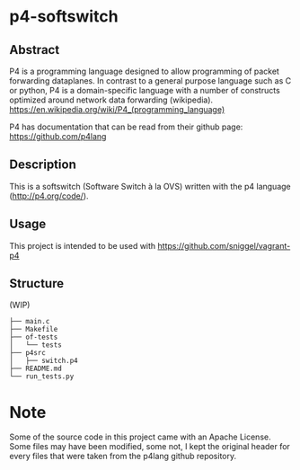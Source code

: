 # p4-softswitch
## Abstract
P4 is a programming language designed to allow programming of packet forwarding dataplanes. In contrast to a general purpose language such as C or python, P4 is a domain-specific language with a number of constructs optimized around network data forwarding (wikipedia).
https://en.wikipedia.org/wiki/P4_(programming_language)

P4 has documentation that can be read from their github page:
https://github.com/p4lang

## Description
This is a softswitch (Software Switch à la OVS) written with the p4 language (http://p4.org/code/).

## Usage
This project is intended to be used with https://github.com/sniggel/vagrant-p4

## Structure
(WIP)
```
├── main.c
├── Makefile
├── of-tests
│   └── tests
├── p4src
│   ├── switch.p4
├── README.md
└── run_tests.py
```
# Note
Some of the source code in this project came with an Apache License. Some files may have been modified, some not, I kept the original header for every files that were taken from the p4lang github repository.